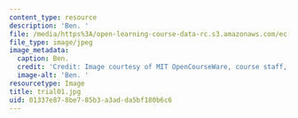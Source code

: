 ```yaml
---
content_type: resource
description: 'Ben. '
file: /media/https%3A/open-learning-course-data-rc.s3.amazonaws.com/ec-s06-design-for-demining-spring-2007/01337e878be785b3a3adda5bf180b6c6_trial01.jpg
file_type: image/jpeg
image_metadata:
  caption: Ben.
  credit: 'Credit: Image courtesy of MIT OpenCourseWare, course staff, and students.'
  image-alt: 'Ben. '
resourcetype: Image
title: trial01.jpg
uid: 01337e87-8be7-85b3-a3ad-da5bf180b6c6
---
```

